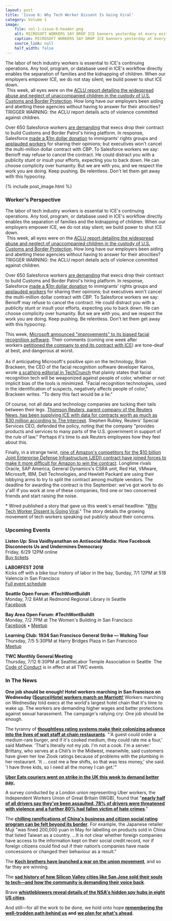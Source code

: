 ```yaml
---
layout: post
title: 'Issue 6: Why Tech Worker Dissent Is Going Viral'
category: Volume 1
image:
    file: vol-1-issue-6-header.png
    alt: MICROSOFT WORKERS SAY DROP ICE banners yesterday at every exit for Microsoft in Seattle  (Image from @SeattleDSA)
    caption: MICROSOFT WORKERS SAY DROP ICE banners yesterday at every exit for Microsoft in Seattle  (Image from @SeattleDSA)
    source_link: null
    half_width: false
---
```


<!-- Content imported from: http://eepurl.com/dzoRS9 -->

The labor of tech industry workers is essential to ICE's continuing operations. Any tool, program, or database used in ICE's workflow directly enables the separation of families and the kidnapping of children. When our employers empower ICE, we do not stay silent; we build power to shut ICE down.  
&nbsp;This week, all eyes were on the [ACLU report detailing the widespread abuse and neglect of unaccompanied children in the custody of U.S. Customs and Border Protection](https://www.aclu.org/news/aclu-obtains-documents-showing-widespread-abuse-child-immigrants-us-custody). How long have our employers been aiding and abetting these agencies without having to answer for their atrocities? TRIGGER WARNING: the ACLU report details acts of violence committed against children.

Over 650 Salesforce workers [are demanding](https://www.buzzfeed.com/carolineodonovan/salesforce-employees-push-back-against-company-contract?utm_term=.yd11ByaK8#.xfRA9jgBp) that execs drop their contract to build Customs and Border Patrol's hiring platform. In response, Salesforce [made a $1m dollar donation](https://twitter.com/salesforce/status/1012035908722397184) to immigrants' rights groups and [applauded workers](https://www.bloomberg.com/news/articles/2018-06-27/salesforce-s-benioff-keeps-ties-to-border-agency-after-protest) for sharing their opinions; but executives won't cancel the multi-million dollar contract with CBP. To Salesforce workers we say: Benioff may refuse to cancel the contract. He could distract you with a publicity stunt or insult your efforts, expecting you to back down. He can choose complicity over humanity. But we are with you, and we respect the work you are doing. Keep pushing. Be relentless. Don't let them get away with this hypocrisy.

<!--excerpt-->

{% include post_image.html %}

### Worker's Perspective

The labor of tech industry workers is essential to ICE's continuing operations. Any tool, program, or database used in ICE's workflow directly enables the separation of families and the kidnapping of children. When our employers empower ICE, we do not stay silent; we build power to shut ICE down.  
&nbsp;This week, all eyes were on the [ACLU report detailing the widespread abuse and neglect of unaccompanied children in the custody of U.S. Customs and Border Protection](https://www.aclu.org/news/aclu-obtains-documents-showing-widespread-abuse-child-immigrants-us-custody). How long have our employers been aiding and abetting these agencies without having to answer for their atrocities? TRIGGER WARNING: the ACLU report details acts of violence committed against children.

Over 650 Salesforce workers [are demanding](https://www.buzzfeed.com/carolineodonovan/salesforce-employees-push-back-against-company-contract?utm_term=.yd11ByaK8#.xfRA9jgBp) that execs drop their contract to build Customs and Border Patrol's hiring platform. In response, Salesforce [made a $1m dollar donation](https://twitter.com/salesforce/status/1012035908722397184) to immigrants' rights groups and [applauded workers](https://www.bloomberg.com/news/articles/2018-06-27/salesforce-s-benioff-keeps-ties-to-border-agency-after-protest) for sharing their opinions; but executives won't cancel the multi-million dollar contract with CBP. To Salesforce workers we say: Benioff may refuse to cancel the contract. He could distract you with a publicity stunt or insult your efforts, expecting you to back down. He can choose complicity over humanity. But we are with you, and we respect the work you are doing. Keep pushing. Be relentless. Don't let them get away with this hypocrisy.  
  
This week, [Microsoft announced "improvements" to its biased facial recognition software](https://gizmodo.com/microsoft-improves-racist-facial-recognition-software-1827141398). Their comments (coming one week after workers&nbsp;[petitioned the company to end its contract with ICE](https://gizmodo.com/microsoft-employees-pressure-leadership-to-cancel-ice-c-1826965297)) are tone-deaf at best, and dangerous at worst.&nbsp;  
&nbsp;  
As if anticipating Microsoft's positive spin on the technology, Brian Brackeen, the CEO of the facial recognition software developer Kairos, wrote [a scathing editorial in TechCrunch](https://techcrunch.com/2018/06/25/facial-recognition-software-is-not-ready-for-use-by-law-enforcement/) that plainly states that facial recognition tech will be weaponized against people of color, whether or not implicit bias of the tools is minimized. "Facial recognition technologies, used in the identification of suspects, negatively affects people of color," Brackeen writes. "To deny this fact would be a lie."  
  
Of course, not all data and technology companies are tucking their tails between their legs. [Thomson Reuters, parent company of the Reuters News, has been supplying ICE with data for contracts worth as much as $30 million according to The Intercept](https://theintercept.com/2018/06/27/thomson-reuters-defends-its-work-for-ice/).&nbsp;Stephen Rubley, Reuters' Special Services CEO, defended the policy, noting that the company "provides products and services to many parts of the U.S. government in support of the rule of law." Perhaps it's time to ask Reuters employees how they feel about this.&nbsp;  
  
Finally, in a strange twist, [nine of Amazon's competitors for the $10 billion Joint Enterprise Defense Infrastructure (JEDI) contract have joined forces to make it more difficult for Amazon to win the contract](https://amp.businessinsider.com/9-rival-tech-companies-band-together-to-prevent-amazon-pentagon-win-2018-6). Longtime rivals Oracle, SAP America, General Dynamics's CSRA unit, Red Hat, VMware, Microsoft, IBM, Dell Technologies, and Hewlett Packard are using their lobbying arms to try to split the contract among multiple vendors. The deadline for awarding the contract is this September: we've got work to do y'all! If you work at one of these companies, find one or two concerned friends and start raising the noise.  
  
\* Wired published a story that gave us this week's email headline: "[Why Tech Worker Dissent Is Going Viral](https://www.wired.com/story/why-tech-worker-dissent-is-going-viral/)." The story details the growing movement of tech workers speaking out publicly about their concerns. 


###  Upcoming Events

 **Listen Up: Siva Vaidhyanathan on Antisocial Media: How Facebook Disconnects Us and Undermines Democracy**  
Friday, 6/29 12PM online  
[Buy tickets](https://listenup.tech/talks/siva-vaidhyanathan)  
  
**LABORFEST 2018**  
Kicks off with a bike tour history of labor in the bay,&nbsp;Sunday, 7/1 12PM at 518 Valencia in San Francisco  
[Full event schedule](http://www.laborfest.net/wp/)  
  
**Seattle Open Forum: #TechWontBuildIt**  
Monday, 7/2 8AM at Redmond Regional Library in Seattle  
[F](http://www.laborfest.net/wp/)[acebook](https://www.facebook.com/events/180355522811809/)  
  
**Bay Area Open Forum: #TechWontBuildIt**  
Monday, 7/2 7PM at The Women's Building in San Francisco  
[F](http://www.laborfest.net/wp/)[acebook](https://www.facebook.com/events/180355522811809/)&nbsp;• [Meetup](https://www.meetup.com/Tech-Workers-Coalition/events/252137095/)  
  
**Learning Club: 1934 San Francisco General Strike — Walking Tour**  
Thursday, 7/5 5:30PM at Harry Bridges Plaza in San Francisco  
[Meetup](https://www.meetup.com/Tech-Workers-Coalition/events/252184506)  
  
**TWC Monthly General Meeting**  
Thursday, 7/12 6:30PM at SeattleLabor Temple Association in Seattle&nbsp; The [Code of Conduct](https://techworkerscoalition.org/community-guide/) is in effect at all TWC events.


###  In The News

**One job should be enough! Hotel workers marching in San Francisco on Wednesday ([Source](https://www.sfchronicle.com/business/article/SF-Marriott-hotel-workers-protest-for-higher-pay-13032267.php))**[**Hotel workers march on Marriott!**](https://www.buzzfeed.com/claudiakoerner/marriott-unite-here-union-protest-panic-buttons?utm_term=.rfAqy1WgZ#.cpO63VZ8v) Workers marching on Wednesday told execs at the world's largest hotel chain that it's time to wake up. The workers are demanding higher wages and better protections against sexual harassment. The campaign's rallying cry: One job should be enough.  
  
The tyranny of [**thoughtless rating systems make their colonizing advance into the lives of wait staff at chain restaurants**](https://www.buzzfeed.com/carolineodonovan/ziosk-presto-tabletop-tablet-restaurant-rating-servers?utm_term=.ygpmERqNV&sub=0_121215855#.gc0lGwgM1). "'A guest could order a medium-rare burger, and if it's cooked medium, they could rate me a four,' said Mathew. 'That's literally not my job. I'm not a cook. I'm a server.' Brittany, who serves at a Chili’s in the Midwest, meanwhile, said customers have given her low Ziosk ratings because of problems with the plumbing in her restaurant. 'It ... cost me a few shifts, so that was less money,' she said. 'I have three kids, so I need all the money I can get.'"  
  
[**Uber Eats couriers went on strike in the UK this week to demand better pay.**](https://www.plymouthherald.co.uk/news/business/heres-you-might-not-able-1708175#)  
  
A survey conducted by a London union representing Uber workers, the Independent Workers Union of Great Britain (IWGB), found that "[**nearly half of all drivers say they’ve been assaulted, 78% of drivers were threatened with violence and a further 80% had fallen victim of hate crimes**](https://leftfootforward.org/2018/06/uber-is-appealing-against-its-license-ban-but-drivers-union-warns-of-epidemic-of-violence/)."  
  
The [**chilling ramifications of China's business and citizen social rating program can be felt beyond its border**](https://www.theguardian.com/world/2018/jun/28/chinas-social-credit-system-could-interfere-in-other-nations-sovereignty?CMP=Share_AndroidApp_Slack).&nbsp;For example, the Japanese retailer Muji&nbsp;"was fined 200,000 yuan in May for labelling on products sold in China that listed Taiwan as a country. ...It is not clear whether foreign companies have access to the information kept on their social credit record, nor if foreign citizens could find out if their nation’s companies have made concessions or changed their behaviour as a result."  
  
The [**Koch brothers have launched a war on the union movement**](https://www.bloomberg.com/news/articles/2018-06-27/koch-brothers-linked-group-declares-new-war-on-unions), and so far they are winning.  
  
The [**sad history of how Silicon Valley cities like San Jose sold their souls to tech—and how the community is demanding their voice back**](https://www.theatlantic.com/technology/archive/2018/06/who-gets-to-live-in-silicon-valley/563543/).  
  
Brave [**whistleblowers reveal details of the NSA's hidden spy hubs in eight US cities**](https://theintercept.com/2018/06/25/att-internet-nsa-spy-hubs/).&nbsp;  
  
And still—for all the work to be done, we hold onto hope&nbsp;**[remembering the well-trodden path behind us](https://www.bloomberg.com/news/articles/2017-09-14/union-power-is-putting-pressure-on-silicon-valley-s-tech-giants)&nbsp;and** [**we plan for what's ahead**](http://novaramedia.com/2018/06/27/now-is-the-time-for-worker-power-in-the-tech-industry/). 


